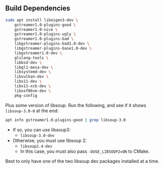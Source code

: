 ## Build Dependencies

```sh
sudo apt install libeigen3-dev \
    gstreamer1.0-plugins-good \
    gstreamer1.0-nice \
    gstreamer1.0-plugins-ugly \
    gstreamer1.0-plugins-bad \
    libgstreamer-plugins-bad1.0-dev \
    libgstreamer-plugins-base1.0-dev \
    libgstreamer1.0-dev \
    glslang-tools \
    libbsd-dev \
    libgl1-mesa-dev \
    libsystemd-dev \
    libvulkan-dev \
    libx11-dev \
    libx11-xcb-dev \
    libxxf86vm-dev \
    pkg-config
```

Plus some version of libsoup. Run the following, and see if it shows
`libsoup-3.0-0` at the end:

```sh
apt info gstreamer1.0-plugins-good | grep libsoup-3.0
```

- If so, you can use libsoup3:
    - `libsoup-3.0-dev`
- Otherwise, you must use libsoup 2:
    - `libsoup2.4-dev`
    - In this case, you must also pass `-DUSE_LIBSOUP2=ON` to CMake.

Best to only have one of the two libsoup dev packages installed at a time.
